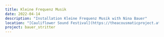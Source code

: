 ```yaml
---
title: Kleine Frequenz Musik
date: 2022-04-14
description: "Installation Kleine Frequenz Musik with Nina Bauer"
location: "[Cauliflower Sound Festival](https://theacousmaticproject.at/1912/?lang=en), Akademie der bildenden Künste, Vienna"
project: bauer_stritter
---
```


